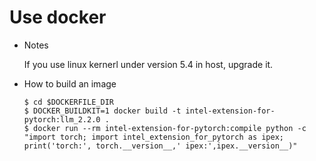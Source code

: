 # Use docker

* Notes

  If you use linux kernerl under version 5.4 in host, upgrade it.

* How to build an image

  ```console
  $ cd $DOCKERFILE_DIR
  $ DOCKER_BUILDKIT=1 docker build -t intel-extension-for-pytorch:llm_2.2.0 .
  $ docker run --rm intel-extension-for-pytorch:compile python -c "import torch; import intel_extension_for_pytorch as ipex; print('torch:', torch.__version__,' ipex:',ipex.__version__)"
  ```

